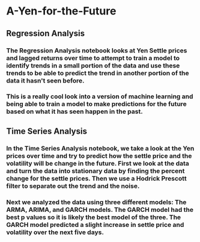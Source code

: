# A-Yen-for-the-Future

## Regression Analysis 

### The Regression Analysis notebook looks at Yen Settle prices and lagged returns over time to attempt to train a model to identify trends in a small portion of the data and use these trends to be able to predict the trend in another portion of the data it hasn't seen before. 

### This is a really cool look into a version of machine learning and being able to train a model to make predictions for the future based on what it has seen happen in the past. 

## Time Series Analysis 

### In the Time Series Analysis notebook, we take a look at the Yen prices over time and try to predict how the settle price and the volatility will be change in the future. First we look at the data and turn the data into stationary data by finding the percent change for the settle prices. Then we use a Hodrick Prescott filter to separate out the trend and the noise. 

### Next we analyzed the data using three different models: The ARMA, ARIMA, and GARCH models. The GARCH model had the best p values so it is likely the best model of the three. The GARCH model predicted a slight increase in settle price and volatility over the next five days.  